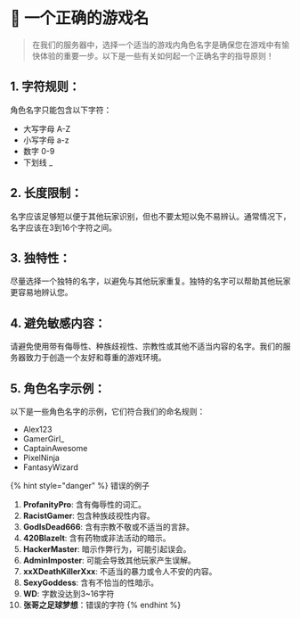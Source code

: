 # 🔦 一个正确的游戏名

> 在我们的服务器中，选择一个适当的游戏内角色名字是确保您在游戏中有愉快体验的重要一步。以下是一些有关如何起一个正确名字的指导原则！

## **1. 字符规则：**

角色名字只能包含以下字符：

* 大写字母 A-Z
* 小写字母 a-z
* 数字 0-9
* 下划线 \_

## **2. 长度限制：**

名字应该足够短以便于其他玩家识别，但也不要太短以免不易辨认。通常情况下，名字应该在3到16个字符之间。

## **3. 独特性：**

尽量选择一个独特的名字，以避免与其他玩家重复。独特的名字可以帮助其他玩家更容易地辨认您。

## **4. 避免敏感内容：**

请避免使用带有侮辱性、种族歧视性、宗教性或其他不适当内容的名字。我们的服务器致力于创造一个友好和尊重的游戏环境。

## **5. 角色名字示例：**

以下是一些角色名字的示例，它们符合我们的命名规则：

* Alex123
* GamerGirl\_
* CaptainAwesome
* PixelNinja
* FantasyWizard

{% hint style="danger" %}
错误的例子

1. **ProfanityPro**: 含有侮辱性的词汇。
2. **RacistGamer**: 包含种族歧视性内容。
3. **GodIsDead666**: 含有宗教不敬或不适当的言辞。
4. **420BlazeIt**: 含有药物或非法活动的暗示。
5. **HackerMaster**: 暗示作弊行为，可能引起误会。
6. **AdminImposter**: 可能会导致其他玩家产生误解。
7. **xxXDeathKillerXxx**: 不适当的暴力或令人不安的内容。
8. **SexyGoddess**: 含有不恰当的性暗示。
9. **WD**: 字数没达到3\~16字符
10. **张哥之足球梦想**：错误的字符
{% endhint %}
